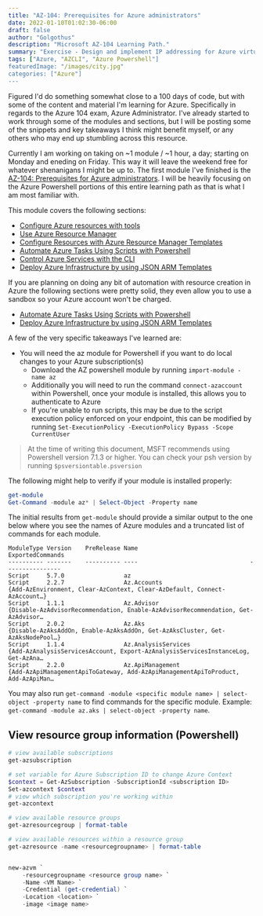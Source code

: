 ```yaml
---
title: "AZ-104: Prerequisites for Azure administrators"
date: 2022-01-10T01:02:30-06:00
draft: false
author: "Golgothus"
description: "Microsoft AZ-104 Learning Path."
summary: "Exercise - Design and implement IP addressing for Azure virtual networks "
tags: ["Azure, "AZCLI", "Azure Powershell"]
featuredImage: "/images/city.jpg"
categories: ["Azure"]
---
```


Figured I'd do something somewhat close to a 100 days of code, but with some of the content and material I'm learning for Azure. Specifically in regards to the Azure 104 exam, Azure Administrator. I've already started to work through some of the modules and sections, but I will be posting some of the snippets and key takeaways I think might benefit myself, or any others who may end up stumbling across this resource.

Currently I am working on taking on ~1 module / ~1 hour, a day; starting on Monday and eneding on Friday. This way it will leave the weekend free for whatever shenanigans I might be up to. The first module I've finished is the [AZ-104: Prerequisites for Azure administrators](https://docs.microsoft.com/en-us/learn/certifications/azure-administrator/). I will be heavily focusing on the Azure Powershell portions of this entire learning path as that is what I am most familiar with.

This module covers the following sections:
- [Configure Azure resources with tools](https://docs.microsoft.com/en-us/learn/modules/configure-azure-resources-tools/?ns-enrollment-type=LearningPath&ns-enrollment-id=learn.az104-admin-prerequisites)
- [Use Azure Resource Manager](https://docs.microsoft.com/en-us/learn/modules/use-azure-resource-manager/)
- [Configure Resources with Azure Resource Manager Templates](https://docs.microsoft.com/en-us/learn/modules/configure-resources-arm-templates/)
- [Automate Azure Tasks Using Scripts with Powershell](https://docs.microsoft.com/en-us/learn/modules/automate-azure-tasks-with-powershell/)
- [Control Azure Services with the CLI](https://docs.microsoft.com/en-us/learn/modules/control-azure-services-with-cli/)
- [Deploy Azure Infrastructure by using JSON ARM Templates](https://docs.microsoft.com/en-us/learn/modules/create-azure-resource-manager-template-vs-code/)

If you are planning on doing any bit of automation with resource creation in Azure the following sections were pretty solid, they even allow you to use a sandbox so your Azure account won't be charged.
- [Automate Azure Tasks Using Scripts with Powershell](https://docs.microsoft.com/en-us/learn/modules/automate-azure-tasks-with-powershell/)
- [Deploy Azure Infrastructure by using JSON ARM Templates](https://docs.microsoft.com/en-us/learn/modules/create-azure-resource-manager-template-vs-code/)

A few of the very specific takeaways I've learned are:
- You will need the az module for Powershell if you want to do local changes to your Azure subscription(s)
  - Download the AZ powershell module by running `import-module -name az`
  - Additionally you will need to run the command `connect-azaccount` within Powershell, once your module is installed, this allows you to authenticate to Azure
  - If you're unable to run scripts, this may be due to the script execution policy enforced on your endpoint, this can be modified by running `Set-ExecutionPolicy -ExecutionPolicy Bypass -Scope CurrentUser`

> At the time of writing this document, MSFT recommends using Powershell version 7.1.3 or higher. You can check your psh version by running `$psversiontable.psversion`

The following might help to verify if your module is installed properly:

```powershell
get-module
Get-Command -module az* | Select-Object -Property name
```

The initial results from `get-module` should provide a similar output to the one below where you see the names of Azure modules and a truncated list of commands for each module.

```text
ModuleType Version    PreRelease Name                                ExportedCommands
---------- -------    ---------- ----                                ----------------
Script     5.7.0                 az
Script     2.2.7                 Az.Accounts                         {Add-AzEnvironment, Clear-AzContext, Clear-AzDefault, Connect-AzAccount…}        
Script     1.1.1                 Az.Advisor                          {Disable-AzAdvisorRecommendation, Enable-AzAdvisorRecommendation, Get-AzAdvisor… 
Script     2.0.2                 Az.Aks                              {Disable-AzAksAddOn, Enable-AzAksAddOn, Get-AzAksCluster, Get-AzAksNodePool…}    
Script     1.1.4                 Az.AnalysisServices                 {Add-AzAnalysisServicesAccount, Export-AzAnalysisServicesInstanceLog, Get-AzAna… 
Script     2.2.0                 Az.ApiManagement                    {Add-AzApiManagementApiToGateway, Add-AzApiManagementApiToProduct, Add-AzApiMan… 
```

You may also run `get-command -module <specific module name> | select-object -property name` to find commands for the specific module. Example: `get-command -module az.aks | select-object -property name`.

## View resource group information (Powershell)

```Powershell
# view available subscriptions
get-azsubscription

# set variable for Azure Subscription ID to change Azure Context
$context = Get-AzSubscription -SubscriptionId <subscription ID>
Set-azcontext $context
# view which subscription you're working within
get-azcontext

# view available resource groups
get-azresourcegroup | format-table

# view available resources within a resource group
get-azresource -name <resourcegroupname> | format-table


new-azvm `
    -resourcegroupname <resource group name> `
    -Name <VM Name> `
    -Credential (get-credential) `
    -Location <location> `
    -image <image name>
```